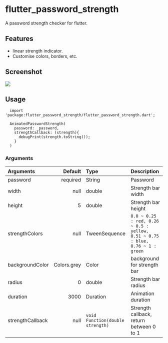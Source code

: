 # flutter_password_strength

A password strength checker for flutter.

## Features  
  
 - linear strength indicator.
 - Customise colors, borders, etc.

## Screenshot

![](https://media.giphy.com/media/kbuhBEahzQAtifnfSL/giphy.gif)

## Usage
  ```
    import 'package:flutter_password_strength/flutter_password_strength.dart';

    AnimatedPasswordStrength(
      password: _password, 
      strengthCallback: (strength){
        debugPrint(strength.toString());
      }
    )
  ```

### Arguments

| Arguments  | Default  | Type | Description |
| :------------ |---------------:| :---------------| :-----|
| password | required | String | Password  |
| width | null | double | Strength bar width |
| height | 5 | double | Strength bar height |
| strengthColors | null | TweenSequence<Color> | `0.0 ~ 0.25 : red, 0.26 ~ 0.5 : yellow, 0.51 ~ 0.75 : blue, 0.76 ~ 1 : green` |
| backgroundColor | Colors.grey| Color | background for strength bar |
| radius | 0 | double | Strength bar radius  |
| duration | 3000 | Duration | Animation duration |
| strengthCallback | null | `void Function(double strength)` | Strength callback, return between 0 to 1 |